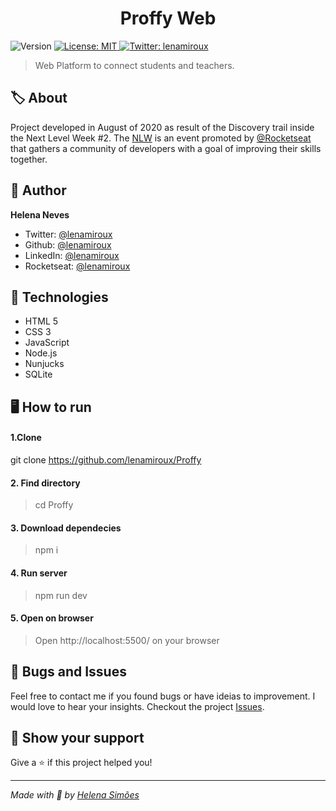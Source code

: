 <h1 align="center">Proffy Web</h1>
<p>
  <img alt="Version" src="https://img.shields.io/badge/version-1.0-blue.svg?cacheSeconds=2592000" />
  <a href="#" target="_blank">
    <img alt="License: MIT" src="https://img.shields.io/badge/License-MIT-yellow.svg" />
  </a>
  <a href="https://twitter.com/lenamiroux" target="_blank">
    <img alt="Twitter: lenamiroux" src="https://img.shields.io/twitter/follow/lenamiroux.svg?style=social" />
  </a>
</p>

> Web Platform to connect students and teachers.

## 🏷 About 
Project developed in August of 2020 as result of the Discovery trail inside the Next Level Week #2. The [NLW](https://nextlevelweek.com/) is an event promoted by [@Rocketseat](https://github.com/Rocketseat) that gathers a community of developers with a goal of improving their skills together.

## 👤 Author

**Helena Neves**

- Twitter: [@lenamiroux](https://twitter.com/lenamiroux)
- Github: [@lenamiroux](https://github.com/lenamiroux)
- LinkedIn: [@lenamiroux](https://linkedin.com/in/lenamiroux)
- Rocketseat: [@lenamiroux](https://app.rocketseat.com.br/me/)

## 🧰 Technologies
- HTML 5
- CSS 3
- JavaScript
- Node.js
- Nunjucks
- SQLite

## 🖥 How to run
#### 1.Clone
  git clone https://github.com/lenamiroux/Proffy

#### 2. Find directory
> cd Proffy

#### 3. Download dependecies
>  npm i

#### 4. Run server
>  npm run dev

#### 5. Open on browser
>  Open http://localhost:5500/ on your browser

## 🐞 Bugs and Issues
Feel free to contact me if you found bugs or have ideias to improvement. I would love to hear your insights. Checkout the project [Issues](https://github.com/lenamiroux/Proffy/issues).

## 🥰 Show your support

Give a ⭐️ if this project helped you!

---

_Made with 💜 by [Helena Simões](http://www.github.com/lenamiroux)_
